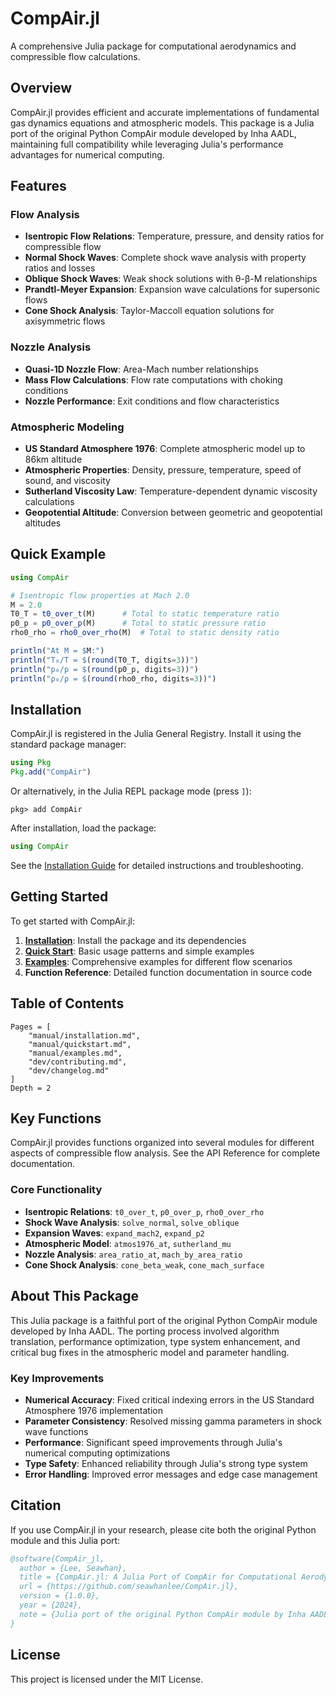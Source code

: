 # CompAir.jl

A comprehensive Julia package for computational aerodynamics and compressible flow calculations.




## Overview

CompAir.jl provides efficient and accurate implementations of fundamental gas dynamics equations and atmospheric models. This package is a Julia port of the original Python CompAir module developed by Inha AADL, maintaining full compatibility while leveraging Julia's performance advantages for numerical computing.

## Features

### Flow Analysis
- **Isentropic Flow Relations**: Temperature, pressure, and density ratios for compressible flow
- **Normal Shock Waves**: Complete shock wave analysis with property ratios and losses
- **Oblique Shock Waves**: Weak shock solutions with θ-β-M relationships
- **Prandtl-Meyer Expansion**: Expansion wave calculations for supersonic flows
- **Cone Shock Analysis**: Taylor-Maccoll equation solutions for axisymmetric flows

### Nozzle Analysis
- **Quasi-1D Nozzle Flow**: Area-Mach number relationships
- **Mass Flow Calculations**: Flow rate computations with choking conditions
- **Nozzle Performance**: Exit conditions and flow characteristics

### Atmospheric Modeling
- **US Standard Atmosphere 1976**: Complete atmospheric model up to 86km altitude
- **Atmospheric Properties**: Density, pressure, temperature, speed of sound, and viscosity
- **Sutherland Viscosity Law**: Temperature-dependent dynamic viscosity calculations
- **Geopotential Altitude**: Conversion between geometric and geopotential altitudes

## Quick Example

```julia
using CompAir

# Isentropic flow properties at Mach 2.0
M = 2.0
T0_T = t0_over_t(M)      # Total to static temperature ratio
p0_p = p0_over_p(M)      # Total to static pressure ratio
rho0_rho = rho0_over_rho(M)  # Total to static density ratio

println("At M = $M:")
println("T₀/T = $(round(T0_T, digits=3))")
println("p₀/p = $(round(p0_p, digits=3))")
println("ρ₀/ρ = $(round(rho0_rho, digits=3))")
```

## Installation

CompAir.jl is registered in the Julia General Registry. Install it using the standard package manager:

```julia
using Pkg
Pkg.add("CompAir")
```

Or alternatively, in the Julia REPL package mode (press `]`):

```
pkg> add CompAir
```

After installation, load the package:

```julia
using CompAir
```

See the [Installation Guide](manual/installation.md) for detailed instructions and troubleshooting.

## Getting Started

To get started with CompAir.jl:

1. **[Installation](manual/installation.md)**: Install the package and its dependencies
2. **[Quick Start](manual/quickstart.md)**: Basic usage patterns and simple examples
3. **[Examples](manual/examples.md)**: Comprehensive examples for different flow scenarios
4. **Function Reference**: Detailed function documentation in source code

## Table of Contents

```@contents
Pages = [
    "manual/installation.md",
    "manual/quickstart.md",
    "manual/examples.md",
    "dev/contributing.md",
    "dev/changelog.md"
]
Depth = 2
```

## Key Functions

CompAir.jl provides functions organized into several modules for different aspects of compressible flow analysis. See the API Reference for complete documentation.

### Core Functionality
- **Isentropic Relations**: `t0_over_t`, `p0_over_p`, `rho0_over_rho`
- **Shock Wave Analysis**: `solve_normal`, `solve_oblique`
- **Expansion Waves**: `expand_mach2`, `expand_p2`
- **Atmospheric Model**: `atmos1976_at`, `sutherland_mu`
- **Nozzle Analysis**: `area_ratio_at`, `mach_by_area_ratio`
- **Cone Shock Analysis**: `cone_beta_weak`, `cone_mach_surface`

## About This Package

This Julia package is a faithful port of the original Python CompAir module developed by Inha AADL. The porting process involved algorithm translation, performance optimization, type system enhancement, and critical bug fixes in the atmospheric model and parameter handling.

### Key Improvements
- **Numerical Accuracy**: Fixed critical indexing errors in the US Standard Atmosphere 1976 implementation
- **Parameter Consistency**: Resolved missing gamma parameters in shock wave functions
- **Performance**: Significant speed improvements through Julia's numerical computing optimizations
- **Type Safety**: Enhanced reliability through Julia's strong type system
- **Error Handling**: Improved error messages and edge case management

## Citation

If you use CompAir.jl in your research, please cite both the original Python module and this Julia port:

```bibtex
@software{CompAir_jl,
  author = {Lee, Seawhan},
  title = {CompAir.jl: A Julia Port of CompAir for Computational Aerodynamics},
  url = {https://github.com/seawhanlee/CompAir.jl},
  version = {1.0.0},
  year = {2024},
  note = {Julia port of the original Python CompAir module by Inha AADL}
}
```

## License

This project is licensed under the MIT License.
